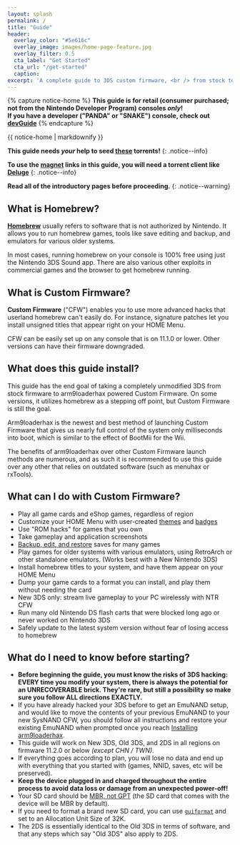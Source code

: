 ```yaml
---
layout: splash
permalink: /
title: "Guide"
header:
  overlay_color: "#5e616c"
  overlay_image: images/home-page-feature.jpg
  overlay_filter: 0.5
  cta_label: "Get Started"
  cta_url: "/get-started"
  caption:
excerpt: 'A complete guide to 3DS custom firmware, <br /> from stock to arm9loaderhax.<br />'
---
```


{% capture notice-home %}
**This guide is for retail (consumer purchased; not from the Nintendo Developer Program) consoles _only_!    
If you have a developer ("PANDA" or "SNAKE") console, check out [devGuide](https://dev.3ds.guide)**
{% endcapture %}

<div class="notice--danger">{{ notice-home | markdownify }}</div>

**This guide needs *your* help to seed [these](https://3ds.guide/rss.xml) torrents!**
{: .notice--info}

**To use the [magnet](https://en.wikipedia.org/wiki/Magnet_URI_scheme) links in this guide, you will need a torrent client like [Deluge](http://dev.deluge-torrent.org/wiki/Download)**
{: .notice--info}

**Read all of the introductory pages before proceeding.**
{: .notice--warning}

## What is Homebrew?

[**Homebrew**](https://en.wikipedia.org/wiki/List_of_homebrew_video_games) usually refers to software that is not authorized by Nintendo. It allows you to run homebrew games, tools like save editing and backup, and emulators for various older systems.

In most cases, running homebrew on your console is 100% free using just the Nintendo 3DS Sound app. There are also various other exploits in commercial games and the browser to get homebrew running.

## What is Custom Firmware?

**Custom Firmware** ("CFW") enables you to use more advanced hacks that userland homebrew can't easily do. For instance, signature patches let you install unsigned titles that appear right on your HOME Menu.

CFW can be easily set up on any console that is on 11.1.0 or lower. Other versions can have their firmware downgraded.

## What does this guide install?

This guide has the end goal of taking a completely unmodified 3DS from stock
firmware to arm9loaderhax powered Custom Firmware. On some versions, it utilizes homebrew as a stepping off point, but Custom Firmware is still the goal.

Arm9loaderhax is the newest and best method of launching Custom Firmware that gives us nearly full control of the system only milliseconds into boot, which is similar to the effect of BootMii for the Wii.

The benefits of arm9loaderhax over other Custom Firmware launch methods are numerous, and as such it is recommended to use this guide over any other that relies on outdated software (such as menuhax or rxTools).

## What can I do with Custom Firmware?

+ Play all game cards and eShop games, regardless of region
+ Customize your HOME Menu with user-created [themes](https://3dsthem.es/) and [badges](https://badges.3dsthem.es/)
+ Use "ROM hacks" for games that you own
+ Take gameplay and application screenshots
+ [Backup, edit, and restore](https://gbatemp.net/threads/release-jks-savemanager-homebrew-cia-save-manager.413143/) saves for many games
+ Play games for older systems with various emulators, using RetroArch or other standalone emulators. (Works best with a New Nintendo 3DS)
+ Install homebrew titles to your system, and have them appear on your HOME Menu
+ Dump your game cards to a format you can install, and play them without needing the card
+ New 3DS only: stream live gameplay to your PC wirelessly with NTR CFW
+ Run many old Nintendo DS flash carts that were blocked long ago or never worked on Nintendo 3DS
+ Safely update to the latest system version without fear of losing access to homebrew

## What do I need to know before starting?

+ **Before beginning the guide, you must know the risks of 3DS hacking: EVERY time you modify your system, there is always the potential for an UNRECOVERABLE brick. They're rare, but still a possibility so make sure you follow ALL directions EXACTLY.**
+ If you have already hacked your 3DS before to get an EmuNAND setup, and would like to move the contents of your previous EmuNAND to your new SysNAND CFW, you should follow all instructions and restore your existing EmuNAND when prompted once you reach [Installing arm9loaderhax](installing-arm9loaderhax).
+ This guide will work on New 3DS, Old 3DS, and 2DS in all regions on firmware 11.2.0 or below *(except CHN / TWN)*.
+ If everything goes according to plan, you will lose no data and end up with everything that you started with (games, NNID, saves, etc will be preserved).
+ **Keep the device plugged in and charged throughout the entire process to avoid data loss or damage from an unexpected power-off!**
+ Your SD card should be [MBR, not GPT](http://www.howtogeek.com/245610/) (the SD card that comes with the device will be MBR by default).
+ If you need to format a brand new SD card, you can use [`guiformat`](http://www.ridgecrop.demon.co.uk/index.htm?guiformat.htm) and set to an Allocation Unit Size of 32K.
+ The 2DS is essentially identical to the Old 3DS in terms of software, and that any steps which say "Old 3DS" also apply to 2DS.
